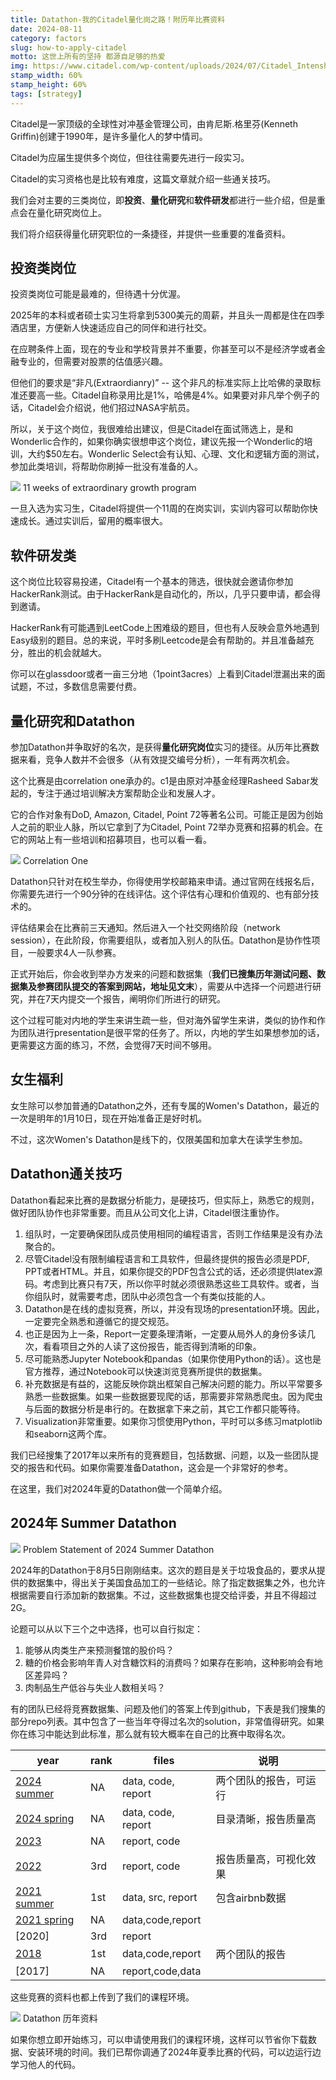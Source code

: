 ```yaml
---
title: Datathon-我的Citadel量化岗之路！附历年比赛资料
date: 2024-08-11
category: factors
slug: how-to-apply-citadel
motto: 这世上所有的坚持 都源自足够的热爱
img: https://www.citadel.com/wp-content/uploads/2024/07/Citadel_Intenship_KenSpeakstoInterns_YT_v2.jpg
stamp_width: 60%
stamp_height: 60%
tags: [strategy]
---
```


Citadel是一家顶级的全球性对冲基金管理公司，由肯尼斯.格里芬(Kenneth Griffin)创建于1990年，是许多量化人的梦中情司。


Citadel为应届生提供多个岗位，但往往需要先进行一段实习。

Citadel的实习资格也是比较有难度，这篇文章就介绍一些通关技巧。

我们会对主要的三类岗位，即**投资**、**量化研究**和**软件研发**都进行一些介绍，但是重点会在量化研究岗位上。

我们将介绍获得量化研究职位的一条捷径，并提供一些重要的准备资料。

<!--
## wonderlic 测试


Citadel 在线评估测试，也称为 Citadel Wonderlic 测试，基本上是一种心理测量评估，旨在衡量各种技能，否则无法通过查看候选人的简历或在工作中所做的事情来衡量各种技能。 - 人物访谈。这些技能包括；决策、解决问题、学习新信息的能力以及适应不断变化的工作环境的能力。

Citadel 还使用此测试来简化招聘过程。这是因为作为一家具有这种能力的公司，它每年都会收到数千份为其提供建议的所有职位的申请。因此，使用 Wonderlic 这样的工具从一开始就淘汰掉不合格的候选人，而不是花费大量的时间和资源进行面对面的面试，这是很有意义的。


50个问题，12分钟，每个问题14秒。可以在网上找一些备考课程。一般在500到1000之间

Wonderlic Select 并不是唯一的 Citadel 评估。如果您正在尝试 Citadel 软件工程师实习，您可能会面临 HackerRank 编码评估。如果您申请成为 Citadel 交易实习生，您将被要求参加 Citadel 金融概念评估休息 (Citadel FCAT)。

-->

## 投资类岗位

投资类岗位可能是最难的，但待遇十分优渥。

2025年的本科或者硕士实习生将拿到5300美元的周薪，并且头一周都是住在四季酒店里，方便新人快速适应自己的同伴和进行社交。

在应聘条件上面，现在的专业和学校背景并不重要，你甚至可以不是经济学或者金融专业的，但需要对股票的估值感兴趣。


但他们的要求是“非凡(Extraordianry)” -- 这个非凡的标准实际上比哈佛的录取标准还要高一些。Citadel自称录用比是1%，哈佛是4%。如果要对非凡举个例子的话，Citadel会介绍说，他们招过NASA宇航员。

所以，关于这个岗位，我很难给出建议，但是Citadel在面试筛选上，是和Wonderlic合作的，如果你确实很想申这个岗位，建议先报一个Wonderlic的培训，大约$50左右。Wonderlic Select会有认知、心理、文化和逻辑方面的测试，参加此类培训，将帮助你刷掉一批没有准备的人。


![](https://images.jieyu.ai/images/2024/08/11-weeks-of-extraordianry-growth.jpg)
<cap>11 weeks of extraordinary growth program</cap>

一旦入选为实习生，Citadel将提供一个11周的在岗实训，实训内容可以帮助你快速成长。通过实训后，留用的概率很大。

## 软件研发类

这个岗位比较容易投递，Citadel有一个基本的筛选，很快就会邀请你参加 HackerRank测试。由于HackerRank是自动化的，所以，几乎只要申请，都会得到邀请。



HackerRank有可能遇到LeetCode上困难级的题目，但也有人反映会意外地遇到Easy级别的题目。总的来说，平时多刷Leetcode是会有帮助的。并且准备越充分，胜出的机会就越大。

你可以在glassdoor或者一亩三分地（1point3acres）上看到Citadel泄漏出来的面试题，不过，多数信息需要付费。

## 量化研究和Datathon

参加Datathon并争取好的名次，是获得**量化研究岗位**实习的捷径。从历年比赛数据来看，竞争人数并不会很多（从有效提交编号分析），一年有两次机会。


这个比赛是由correlation one承办的。c1是由原对冲基金经理Rasheed Sabar发起的，专注于通过培训解决方案帮助企业和发展人才。

它的合作对象有DoD, Amazon, Citadel, Point 72等著名公司。可能正是因为创始人之前的职业人脉，所以它拿到了为Citadel, Point 72举办竞赛和招募的机会。在它的网站上有一些培训和招募项目，也可以看一看。



![](https://images.jieyu.ai/images/2024/08/correlation-one.jpg)
<cap>Correlation One</cap>

Datathon只针对在校生举办，你得使用学校邮箱来申请。通过官网在线报名后，你需要先进行一个90分钟的在线评估。这个评估有心理和价值观的、也有部分技术的。

评估结果会在比赛前三天通知。然后进入一个社交网络阶段（network session），在此阶段，你需要组队，或者加入别人的队伍。Datathon是协作性项目，一般要求4人一队参赛。



正式开始后，你会收到举办方发来的问题和数据集（**我们已搜集历年测试问题、数据集及参赛团队提交的答案到网站，地址见文末**），需要从中选择一个问题进行研究，并在7天内提交一个报告，阐明你们所进行的研究。

这个过程可能对内地的学生来讲生疏一些，但对海外留学生来讲，类似的协作和作为团队进行presentation是很平常的任务了。所以，内地的学生如果想参加的话，更需要这方面的练习，不然，会觉得7天时间不够用。

## 女生福利

女生除可以参加普通的Datathon之外，还有专属的Women's Datathon，最近的一次是明年的1月10日，现在开始准备正是好时机。

不过，这次Women's Datathon是线下的，仅限美国和加拿大在读学生参加。

## Datathon通关技巧

Datathon看起来比赛的是数据分析能力，是硬技巧，但实际上，熟悉它的规则，做好团队协作也非常重要。而且从公司文化上讲，Citadel很注重协作。



1. 组队时，一定要确保团队成员使用相同的编程语言，否则工作结果是没有办法聚合的。
2. 尽管Citadel没有限制编程语言和工具软件，但最终提供的报告必须是PDF, PPT或者HTML。并且，如果你提交的PDF包含公式的话，还必须提供latex源码。考虑到比赛只有7天，所以你平时就必须很熟悉这些工具软件。或者，当你组队时，就需要考虑，团队中必须包含一个有类似技能的人。
3. Datathon是在线的虚拟竞赛，所以，并没有现场的presentation环境。因此，一定要完全熟悉和遵循它的提交规范。
4. 也正是因为上一条，Report一定要条理清晰，一定要从局外人的身份多读几次，看看项目之外的人读了这份报告，能否得到清晰的印象。
5. 尽可能熟悉Jupyter Notebook和pandas（如果你使用Python的话）。这也是官方推荐，通过Notebook可以快速浏览竞赛所提供的数据集。
6. 补充数据是有益的，这能反映你跳出框架自己解决问题的能力。所以平常要多熟悉一些数据集。如果一些数据要现爬的话，那需要非常熟悉爬虫。因为爬虫与后面的数据分析是串行的。在数据拿下来之前，其它工作都只能等待。
7. Visualization非常重要。如果你习惯使用Python，平时可以多练习matplotlib和seaborn这两个库。
   
我们已经搜集了2017年以来所有的竞赛题目，包括数据、问题，以及一些团队提交的报告和代码。如果你需要准备Datathon，这会是一个非常好的参考。

在这里，我们对2024年夏的Datathon做一个简单介绍。



## 2024年 Summer Datathon

![](https://images.jieyu.ai/images/2024/08/datathon-2024-summer-ps.jpg)
<cap>Problem Statement of 2024 Summer Datathon</cap>

2024年的Datathon于8月5日刚刚结束。这次的题目是关于垃圾食品的，要求从提供的数据集中，得出关于美国食品加工的一些结论。除了指定数据集之外，也允许根据需要自行添加新的数据集。不过，这些数据集也提交给评委，并且不得超过2G。

论题可以从以下三个之中选择，也可以自行拟定：

1. 能够从肉类生产来预测餐馆的股价吗？
2. 糖的价格会影响年青人对含糖饮料的消费吗？如果存在影响，这种影响会有地区差异吗？
3. 肉制品生产低谷与失业人数相关吗？



有的团队已经将竞赛数据集、问题及他们的答案上传到github，下表是我们搜集的部分repo列表。其中包含了一些当年夺得过名次的solution，非常值得研究。如果你在练习中能达到此标准，那么就有较大概率在自己的比赛中取得名次。

| year                                                                         | rank | files              | 说明                   |
| ---------------------------------------------------------------------------- | ---- | ------------------ | ---------------------- |
| [2024 summer](https://github.com/arjashok/2024-Summer-Datathon)              | NA   | data, code, report | 两个团队的报告，可运行 |
| [2024 spring](https://github.com/chtang-hmc/Spring-Invitation-Datathon-2024) | NA   | data, code, report | 目录清晰，报告质量高   |
| [2023](https://github.com/redders7/datathon2023)                             | NA   | report, code       |                        |
| [2022](https://github.com/Bennyoooo/citadel_datathon_2022)                   | 3rd  | report, code       | 报告质量高，可视化效果 |
| [2021 summer](https://github.com/joshuali99/Citadel-Summer-Datathon-2021)    | 1st  | data, src, report  | 包含airbnb数据         |
| [2021 spring](https://github.com/evilpegasus/datathon-spring-2021)           | NA   | data,code,report   |                        |
| [2020]                                                                       | 3rd  | report             |                        |
| [2018](https://github.com/wlong0827/citadel-datathon-2018)                   | 1st  | data,code,report   | 两个团队的报告         |
| [2017]                                                                       | NA   | report,code,data   |                        |


这些竞赛的资料也都上传到了我们的课程环境。

![](https://images.jieyu.ai/images/2024/08/datathon-screenshot.jpg)
<cap>Datathon 历年资料</cap>



如果你想立即开始练习，可以申请使用我们的课程环境，这样可以节省你下载数据、安装环境的时间。我们已帮你调通了2024年夏季比赛的代码，可以边运行边学习他人的代码。
